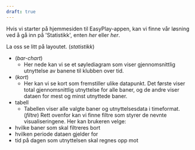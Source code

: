 ```yaml
---
draft: true
---
```

Hvis vi starter på hjemmesiden til EasyPlay-appen, kan vi finne vår løsning ved å gå inn på 'Statistikk', enten *her* eller *her*.

La oss se litt på layoutet. 
(*statistikk*)
- (*bar-chart*)
	- Her nede kan vi se et søylediagram som viser gjennomsnittlig utnyttelse av banene til klubben over tid.
- (*kort*)
	- Her kan vi se kort som fremstiller ulike datapunkt. Det første viser total gjennomsnittlig utnyttelse for alle baner, og de andre viser dataen for mest og minst utnyttede baner.
- tabell
	- Tabellen viser alle valgte baner og utnyttelsesdata i timeformat.
(*filtre*) 
Rett ovenfor kan vi finne filtre som styrer de nevnte visualiseringene. Her kan brukeren velge:
- hvilke baner som skal filtreres bort
- hvilken periode dataen gjelder for
- tid på dagen som utnyttelsen skal regnes opp mot

